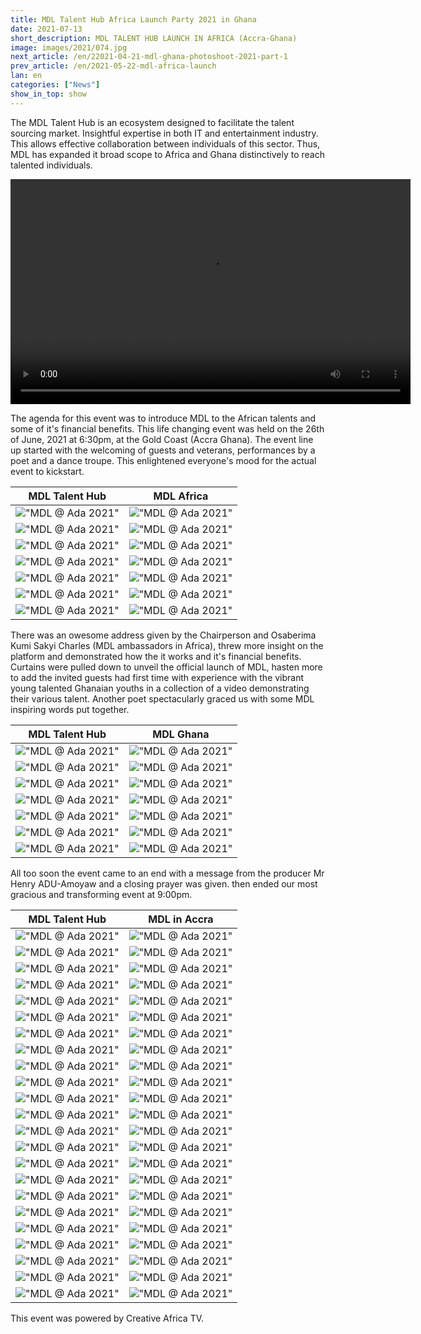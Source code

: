 ```yaml
---
title: MDL Talent Hub Africa Launch Party 2021 in Ghana
date: 2021-07-13
short_description: MDL TALENT HUB LAUNCH IN AFRICA (Accra-Ghana)
image: images/2021/074.jpg
next_article: /en/22021-04-21-mdl-ghana-photoshoot-2021-part-1
prev_article: /en/2021-05-22-mdl-africa-launch
lan: en
categories: ["News"]
show_in_top: show
---
```


The MDL Talent Hub is an ecosystem designed to facilitate the talent sourcing market. Insightful expertise in both IT and entertainment industry. This allows effective collaboration between individuals of this sector. Thus, MDL has expanded it broad scope to Africa and Ghana distinctively to reach talented individuals.


<video width="640" height="360" controls>
  <source src="/images/2021/africa_2021-07-13.mp4" type="video/mp4">
Your browser does not support the video tag.
</video>

The  agenda for this event was to introduce MDL to the African talents and some of it's financial benefits. This life changing event was held on the 26th of June, 2021 at 6:30pm, at the Gold Coast (Accra Ghana). The event line up started with the welcoming of guests and veterans, performances by a poet and a dance troupe. This enlightened everyone's mood for the actual event to kickstart. 


MDL Talent Hub             |   MDL Africa    
:-------------------------:|:-------------------------:
!["MDL @ Ada 2021"](/images/2021/001.jpg)  |  !["MDL @ Ada 2021"](/images/2021/002.jpg)
!["MDL @ Ada 2021"](/images/2021/004.jpg)  |  !["MDL @ Ada 2021"](/images/2021/005.jpg)
!["MDL @ Ada 2021"](/images/2021/007.jpg)  |  !["MDL @ Ada 2021"](/images/2021/008.jpg)
!["MDL @ Ada 2021"](/images/2021/010.jpg)  |  !["MDL @ Ada 2021"](/images/2021/011.jpg) 
!["MDL @ Ada 2021"](/images/2021/013.jpg)  |  !["MDL @ Ada 2021"](/images/2021/014.jpg)
!["MDL @ Ada 2021"](/images/2021/016.jpg)  |  !["MDL @ Ada 2021"](/images/2021/017.jpg) 
!["MDL @ Ada 2021"](/images/2021/019.jpg)  |  !["MDL @ Ada 2021"](/images/2021/020.jpg) 


There was an owesome address given by the Chairperson and Osaberima Kumi Sakyi Charles (MDL ambassadors in Africa), threw more insight on the platform and demonstrated how the it works and it's financial benefits. Curtains were pulled down to unveil the official launch of MDL, hasten more to add the invited guests had first time with experience with the vibrant young talented Ghanaian youths in a collection of a video demonstrating their various talent. Another poet spectacularly graced us with some MDL inspiring words put together.


MDL Talent Hub             |   MDL Ghana   
:-------------------------:|:-------------------------:
!["MDL @ Ada 2021"](/images/2021/022.jpg)  |  !["MDL @ Ada 2021"](/images/2021/023.jpg) 
!["MDL @ Ada 2021"](/images/2021/025.jpg)  |  !["MDL @ Ada 2021"](/images/2021/026.jpg)
!["MDL @ Ada 2021"](/images/2021/028.jpg)  |  !["MDL @ Ada 2021"](/images/2021/029.jpg)
!["MDL @ Ada 2021"](/images/2021/031.jpg)  |  !["MDL @ Ada 2021"](/images/2021/032.jpg)
!["MDL @ Ada 2021"](/images/2021/034.jpg)  |  !["MDL @ Ada 2021"](/images/2021/035.jpg)
!["MDL @ Ada 2021"](/images/2021/037.jpg)  |  !["MDL @ Ada 2021"](/images/2021/038.jpg)
!["MDL @ Ada 2021"](/images/2021/040.jpg)  |  !["MDL @ Ada 2021"](/images/2021/041.jpg)


All too soon the event came to an end with a message from the producer Mr Henry ADU-Amoyaw and a closing prayer was given. then ended our most gracious and transforming event at 9:00pm. 


MDL Talent Hub             |   MDL in Accra    
:-------------------------:|:-------------------------:
!["MDL @ Ada 2021"](/images/2021/003.jpg) |  !["MDL @ Ada 2021"](/images/2021/006.jpg)
!["MDL @ Ada 2021"](/images/2021/009.jpg) |  !["MDL @ Ada 2021"](/images/2021/012.jpg)
!["MDL @ Ada 2021"](/images/2021/015.jpg) |  !["MDL @ Ada 2021"](/images/2021/018.jpg)
!["MDL @ Ada 2021"](/images/2021/021.jpg) |  !["MDL @ Ada 2021"](/images/2021/024.jpg)
!["MDL @ Ada 2021"](/images/2021/027.jpg) |  !["MDL @ Ada 2021"](/images/2021/030.jpg)
!["MDL @ Ada 2021"](/images/2021/033.jpg) |  !["MDL @ Ada 2021"](/images/2021/036.jpg)
!["MDL @ Ada 2021"](/images/2021/039.jpg) |  !["MDL @ Ada 2021"](/images/2021/042.jpg)
!["MDL @ Ada 2021"](/images/2021/043.jpg) |  !["MDL @ Ada 2021"](/images/2021/044.jpg)
!["MDL @ Ada 2021"](/images/2021/045.jpg) |  !["MDL @ Ada 2021"](/images/2021/046.jpg)
!["MDL @ Ada 2021"](/images/2021/047.jpg) |  !["MDL @ Ada 2021"](/images/2021/048.jpg)
!["MDL @ Ada 2021"](/images/2021/049.jpg) |  !["MDL @ Ada 2021"](/images/2021/050.jpg)
!["MDL @ Ada 2021"](/images/2021/051.jpg) |  !["MDL @ Ada 2021"](/images/2021/052.jpg)
!["MDL @ Ada 2021"](/images/2021/053.jpg) |  !["MDL @ Ada 2021"](/images/2021/054.jpg)
!["MDL @ Ada 2021"](/images/2021/055.jpg) |  !["MDL @ Ada 2021"](/images/2021/056.jpg)
!["MDL @ Ada 2021"](/images/2021/057.jpg) |  !["MDL @ Ada 2021"](/images/2021/058.jpg)
!["MDL @ Ada 2021"](/images/2021/059.jpg) |  !["MDL @ Ada 2021"](/images/2021/060.jpg)
!["MDL @ Ada 2021"](/images/2021/061.jpg) |  !["MDL @ Ada 2021"](/images/2021/062.jpg)
!["MDL @ Ada 2021"](/images/2021/063.jpg) |  !["MDL @ Ada 2021"](/images/2021/064.jpg)
!["MDL @ Ada 2021"](/images/2021/065.jpg) |  !["MDL @ Ada 2021"](/images/2021/066.jpg)
!["MDL @ Ada 2021"](/images/2021/067.jpg) |  !["MDL @ Ada 2021"](/images/2021/068.jpg)
!["MDL @ Ada 2021"](/images/2021/069.jpg) |  !["MDL @ Ada 2021"](/images/2021/070.jpg)
!["MDL @ Ada 2021"](/images/2021/071.jpg) |  !["MDL @ Ada 2021"](/images/2021/072.jpg)
!["MDL @ Ada 2021"](/images/2021/073.jpg) |  !["MDL @ Ada 2021"](/images/2021/074.jpg)

This event was powered by Creative Africa TV.
